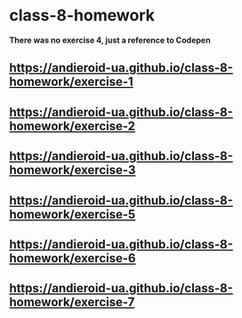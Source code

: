# class-8-homework

**There was no exercise 4, just a reference to Codepen**

## https://andieroid-ua.github.io/class-8-homework/exercise-1

## https://andieroid-ua.github.io/class-8-homework/exercise-2

## https://andieroid-ua.github.io/class-8-homework/exercise-3

## https://andieroid-ua.github.io/class-8-homework/exercise-5

## https://andieroid-ua.github.io/class-8-homework/exercise-6

## https://andieroid-ua.github.io/class-8-homework/exercise-7
